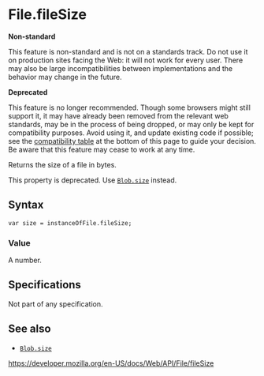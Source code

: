 File.fileSize
=============

**Non-standard**

This feature is non-standard and is not on a standards track. Do not use it on production sites facing the Web: it will not work for every user. There may also be large incompatibilities between implementations and the behavior may change in the future.

**Deprecated**

This feature is no longer recommended. Though some browsers might still support it, it may have already been removed from the relevant web standards, may be in the process of being dropped, or may only be kept for compatibility purposes. Avoid using it, and update existing code if possible; see the [compatibility table](#browser_compatibility) at the bottom of this page to guide your decision. Be aware that this feature may cease to work at any time.

Returns the size of a file in bytes.

This property is deprecated. Use [`Blob.size`](../blob/size) instead.

Syntax
------

    var size = instanceOfFile.fileSize;

### Value

A number.

Specifications
--------------

Not part of any specification.

See also
--------

-   [`Blob.size`](../blob/size)

<a href="https://developer.mozilla.org/en-US/docs/Web/API/File/fileSize" class="_attribution-link">https://developer.mozilla.org/en-US/docs/Web/API/File/fileSize</a>
